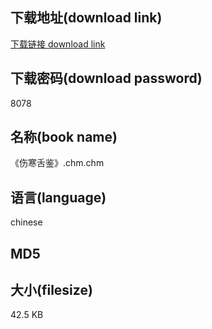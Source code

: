 ## 下载地址(download link)
[下载链接 download link](https://tutu365.netlify.app/?s=%E3%80%8A%E4%BC%A4%E5%AF%92%E8%88%8C%E9%89%B4%E3%80%8B.chm)

## 下载密码(download password)
8078

## 名称(book name)
《伤寒舌鉴》.chm.chm

## 语言(language)
chinese

## MD5


## 大小(filesize)
42.5 KB
